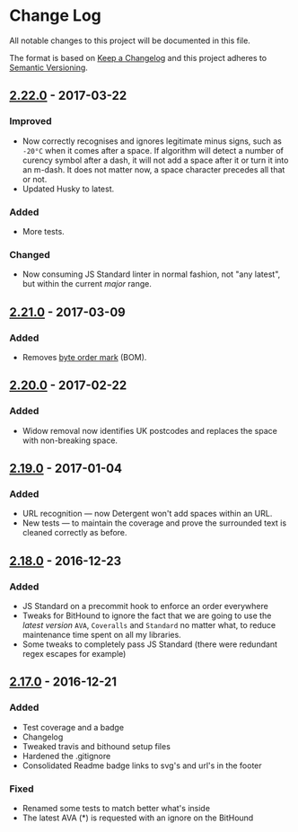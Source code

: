 # Change Log
All notable changes to this project will be documented in this file.

The format is based on [Keep a Changelog](http://keepachangelog.com/)
and this project adheres to [Semantic Versioning](http://semver.org/).

## [2.22.0] - 2017-03-22
### Improved
- Now correctly recognises and ignores legitimate minus signs, such as `-20°C` when it comes after a space. If algorithm will detect a number of curency symbol after a dash, it will not add a space after it or turn it into an m-dash. It does not matter now, a space character precedes all that or not.
- Updated Husky to latest.
### Added
- More tests.
### Changed
- Now consuming JS Standard linter in normal fashion, not "any latest", but within the current _major_ range.

## [2.21.0] - 2017-03-09
### Added
- Removes [byte order mark](https://en.wikipedia.org/wiki/Byte_order_mark#UTF-8) (BOM). 

## [2.20.0] - 2017-02-22
### Added
- Widow removal now identifies UK postcodes and replaces the space with non-breaking space.

## [2.19.0] - 2017-01-04
### Added
- URL recognition — now Detergent won't add spaces within an URL.
- New tests — to maintain the coverage and prove the surrounded text is cleaned correctly as before.

## [2.18.0] - 2016-12-23
### Added
- JS Standard on a precommit hook to enforce an order everywhere
- Tweaks for BitHound to ignore the fact that we are going to use the _latest version_ `AVA`, `Coveralls` and `Standard` no matter what, to reduce maintenance time spent on all my libraries.
- Some tweaks to completely pass JS Standard (there were redundant regex escapes for example)

## [2.17.0] - 2016-12-21
### Added
- Test coverage and a badge
- Changelog
- Tweaked travis and bithound setup files
- Hardened the .gitignore
- Consolidated Readme badge links to svg's and url's in the footer

### Fixed
- Renamed some tests to match better what's inside
- The latest AVA (*) is requested with an ignore on the BitHound

[2.17.0]: https://github.com/code-and-send/detergent/compare/v2.16.0...v2.17.0
[2.18.0]: https://github.com/code-and-send/detergent/compare/v2.17.0...v2.18.0
[2.19.0]: https://github.com/code-and-send/detergent/compare/v2.18.0...v2.19.0
[2.20.0]: https://github.com/code-and-send/detergent/compare/v2.19.0...v2.20.0
[2.21.0]: https://github.com/code-and-send/detergent/compare/v2.20.0...v2.21.0
[2.22.0]: https://github.com/code-and-send/detergent/compare/v2.21.0...v2.22.0
